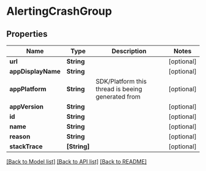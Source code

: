 # AlertingCrashGroup

## Properties
Name | Type | Description | Notes
------------ | ------------- | ------------- | -------------
**url** | **String** |  | [optional] 
**appDisplayName** | **String** |  | [optional] 
**appPlatform** | **String** | SDK/Platform this thread is beeing generated from | [optional] 
**appVersion** | **String** |  | [optional] 
**id** | **String** |  | [optional] 
**name** | **String** |  | [optional] 
**reason** | **String** |  | [optional] 
**stackTrace** | **[String]** |  | [optional] 

[[Back to Model list]](../README.md#documentation-for-models) [[Back to API list]](../README.md#documentation-for-api-endpoints) [[Back to README]](../README.md)


